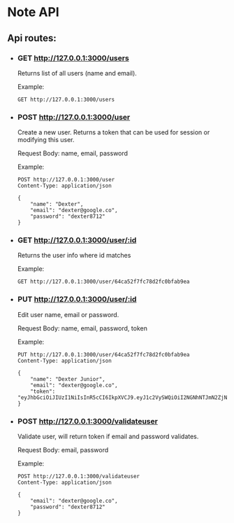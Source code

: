# Note API

## Api routes:

- ### GET http://127.0.0.1:3000/users

    Returns list of all users (name and email).
    
    Example:
    ```
    GET http://127.0.0.1:3000/users
    ```

- ### POST http://127.0.0.1:3000/user

    Create a new user. Returns a token that can be used for session or modifying this user.
    
    Request Body: name, email, password

    Example:
    ```
    POST http://127.0.0.1:3000/user
    Content-Type: application/json

    {
        "name": "Dexter",
        "email": "dexter@google.co",
        "password": "dexter8712"
    } 
    ```

- ### GET http://127.0.0.1:3000/user/:id

    Returns the user info where id matches

    Example:
    ```
    GET http://127.0.0.1:3000/user/64ca52f7fc78d2fc0bfab9ea
    ```

- ### PUT http://127.0.0.1:3000/user/:id

    Edit user name, email or password.

    Request Body: name, email, password, token

    Example:
    ```
    PUT http://127.0.0.1:3000/user/64ca52f7fc78d2fc0bfab9ea
    Content-Type: application/json

    {
        "name": "Dexter Junior",
        "email": "dexter@google.co",
        "token": "eyJhbGciOiJIUzI1NiIsInR5cCI6IkpXVCJ9.eyJ1c2VySWQiOiI2NGNhNTJmN2ZjNzhkMmZjMGJmYWI5ZWEiLCJpYXQiOjE2OTA5ODExMTJ9.qvtWE2u4RfQ4sc9ix6LVugSBTF8l_UqaKjHOCu24hJI"
    }
    ```

- ### POST http://127.0.0.1:3000/validateuser

    Validate user, will return token if email and password validates.

    Request Body: email, password

    Example:
    ```
    POST http://127.0.0.1:3000/validateuser
    Content-Type: application/json

    {
        "email": "dexter@google.co",
        "password": "dexter8712"
    }
    ```
